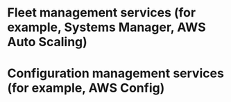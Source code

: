 # Fleet management services (for example, Systems Manager, AWS Auto Scaling)

# Configuration management services (for example, AWS Config)


